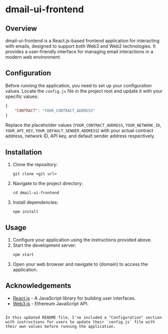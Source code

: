 # dmail-ui-frontend

## Overview
dmail-ui-frontend is a React.js-based frontend application for interacting with emails, designed to support both Web3 and Web2 technologies. It provides a user-friendly interface for managing email interactions in a modern web environment.

## Configuration
Before running the application, you need to set up your configuration values. Locate the `config.js` file in the project root and update it with your specific values:

```json
{
    "CONTRACT": "YOUR_CONTRACT_ADDRESS"
}
```

Replace the placeholder values (`YOUR_CONTRACT_ADDRESS`, `YOUR_NETWORK_ID`, `YOUR_API_KEY`, `YOUR_DEFAULT_SENDER_ADDRESS`) with your actual contract address, network ID, API key, and default sender address respectively.


## Installation
1. Clone the repository:
   ```
   git clone <git url>
   ```
2. Navigate to the project directory:
   ```
   cd dmail-ui-frontend
   ```
3. Install dependencies:
   ```
   npm install
   ```

## Usage
1. Configure your application using the instructions provided above.
2. Start the development server:
   ```
   npm start
   ```
3. Open your web browser and navigate to (domain) to access the application.


## Acknowledgements
- [React.js](https://reactjs.org/) - A JavaScript library for building user interfaces.
- [Web3.js](https://web3js.readthedocs.io/en/v1.3.4/) - Ethereum JavaScript API.

```

In this updated README file, I've included a "Configuration" section with instructions for users to update their `config.js` file with their own values before running the application.